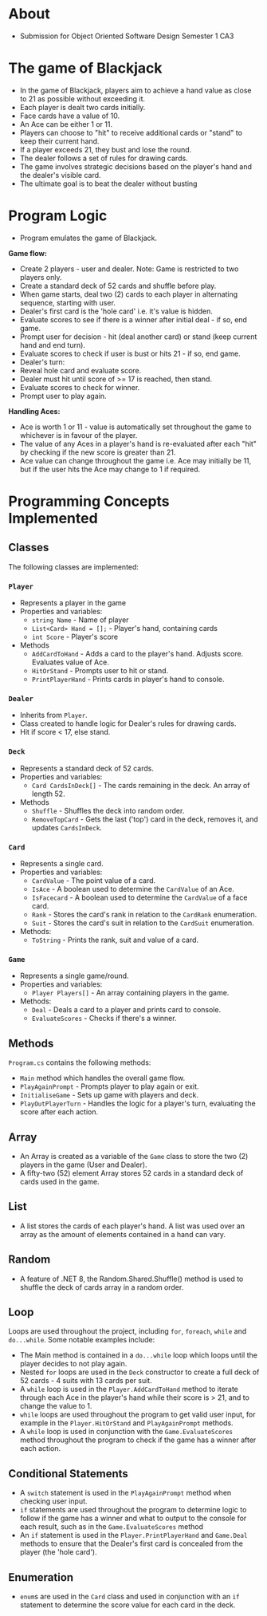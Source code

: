 # About
- Submission for Object Oriented Software Design Semester 1 CA3

# The game of Blackjack

- In the game of Blackjack, players aim to achieve a hand value as close to 21 as possible without exceeding it. 
- Each player is dealt two cards initially.
- Face cards have a value of 10. 
- An Ace can be either 1 or 11. 
- Players can choose to "hit" to receive additional cards or "stand" to keep their current hand. 
- If a player exceeds 21, they bust and lose the round. 
- The dealer follows a set of rules for drawing cards. 
- The game involves strategic decisions based on the player's hand and the dealer's visible card. 
- The ultimate goal is to beat the dealer without busting

# Program Logic
- Program emulates the game of Blackjack.

**Game flow:**
- Create 2 players - user and dealer. Note: Game is restricted to two players only.
- Create a standard deck of 52 cards and shuffle before play.
- When game starts, deal two (2) cards to each player in alternating sequence, starting with user.
- Dealer's first card is the 'hole card' i.e. it's value is hidden.
- Evaluate scores to see if there is a winner after initial deal - if so, end game.
- Prompt user for decision - hit (deal another card) or stand (keep current hand and end turn).
- Evaluate scores to check if user is bust or hits 21 - if so, end game.
- Dealer's turn:
- Reveal hole card and evaluate score.
- Dealer must hit until score of >= 17 is reached, then stand.
- Evaluate scores to check for winner.
- Prompt user to play again.

**Handling Aces:**
- Ace is worth 1 or 11 - value is automatically set throughout the game to whichever is in favour of the player.
- The value of any Aces in a player's hand is re-evaluated after each "hit" by checking if the new score is greater than 21.
- Ace value can change throughout the game i.e. Ace may initially be 11, but if the user hits the Ace may change to 1 if required.

# Programming Concepts Implemented

## Classes

The following classes are implemented:

### `Player`

- Represents a player in the game
- Properties and variables:
	- `string Name` - Name of player
    - `List<Card> Hand = [];` - Player's hand, containing cards
    - `int Score` - Player's score
- Methods
    - `AddCardToHand` - Adds a card to the player's hand. Adjusts score. Evaluates value of Ace.
    - `HitOrStand` - Prompts user to hit or stand.
    - `PrintPlayerHand` - Prints cards in player's hand to console.

### `Dealer`
- Inherits from `Player`.
- Class created to handle logic for Dealer's rules for drawing cards.
- Hit if score < 17, else stand.

### `Deck`
- Represents a standard deck of 52 cards.
- Properties and variables:
	- `Card CardsInDeck[]` - The cards remaining in the deck. An array of length 52.
- Methods
    - `Shuffle` - Shuffles the deck into random order.
    - `RemoveTopCard` - Gets the last ('top') card in the deck, removes it, and updates `CardsInDeck`.

### `Card`
- Represents a single card.
- Properties and variables:
   - `CardValue` - The point value of a card.
   - `IsAce` - A boolean used to determine the `CardValue` of an Ace.
   - `IsFacecard` - A boolean used to determine the `CardValue` of a face card.
   - `Rank` - Stores the card's rank in relation to the `CardRank` enumeration.
   - `Suit` - Stores the card's suit in relation to the `CardSuit` enumeration.
- Methods:
   - `ToString` - Prints the rank, suit and value of a card.

### `Game` 
- Represents a single game/round.
- Properties and variables:
    - `Player Players[]` - An array containing players in the game.
- Methods:
    - `Deal` - Deals a card to a player and prints card to console.
    - `EvaluateScores` - Checks if there's a winner.

## Methods
`Program.cs` contains the following methods:
- `Main` method which handles the overall game flow.
- `PlayAgainPrompt` - Prompts player to play again or exit.
- `InitialiseGame` - Sets up game with players and deck.
- `PlayOutPlayerTurn` - Handles the logic for a player's turn, evaluating the score after each action.

## Array
- An Array is created as a variable of the `Game` class to store the two (2) players in the game (User and Dealer).
- A fifty-two (52) element Array stores 52 cards in a standard deck of cards used in the game.

## List
- A list stores the cards of each player's hand. A list was used over an array as the amount of elements contained in a hand can vary.

## Random
- A feature of .NET 8, the Random.Shared.Shuffle() method is used to shuffle the deck of cards array in a random order.

## Loop
Loops are used throughout the project, including `for`, `foreach`, `while` and `do...while`. Some notable examples include:
- The Main method is contained in a `do...while` loop which loops until the player decides to not play again.
- Nested `for` loops are used in the `Deck` constructor to create a full deck of 52 cards - 4 suits with 13 cards per suit.
- A `while` loop is used in the `Player.AddCardToHand` method to iterate through each Ace in the player's hand while their score is > 21, and to change the value to 1.
- `while` loops are used throughout the program to get valid user input, for example in the `Player.HitOrStand` and `PlayAgainPrompt` methods.
- A `while` loop is used in conjunction with the `Game.EvaluateScores` method throughout the program to check if the game has a winner after each action.

## Conditional Statements
- A `switch` statement is used in the `PlayAgainPrompt` method when checking user input.
- `if` statements are used throughout the program to determine logic to follow if the game has a winner and what to output to the console for each result, such as in the `Game.EvaluateScores` method
- An `if` statement is used in the `Player.PrintPlayerHand` and `Game.Deal` methods to ensure that the Dealer's first card is concealed from the player (the 'hole card').

## Enumeration
- `enum`s are used in the `Card` class and used in conjunction with an `if` statement to determine the score value for each card in the deck. 